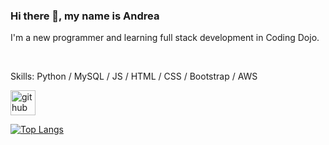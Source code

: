 ### Hi there 👋, my name is Andrea


I'm a new programmer and learning full stack development in Coding Dojo.

<br/>

Skills: Python / MySQL / JS / HTML / CSS / Bootstrap / AWS









[<img src='https://cdn.jsdelivr.net/npm/simple-icons@3.0.1/icons/github.svg' alt='github' height='40'>](https://github.com/andreachou)  

[![Top Langs](https://github-readme-stats.vercel.app/api/top-langs/?username=andreachou)](https://github.com/anuraghazra/github-readme-stats)

